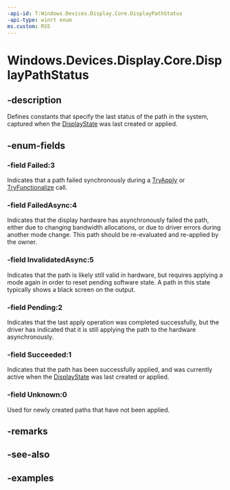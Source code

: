 ```yaml
---
-api-id: T:Windows.Devices.Display.Core.DisplayPathStatus
-api-type: winrt enum
ms.custom: RS5
---
```


<!-- Enumeration syntax.
public enum DisplayPathStatus : int 
-->

# Windows.Devices.Display.Core.DisplayPathStatus

## -description
Defines constants that specify the last status of the path in the system, captured when the [DisplayState](displaystate.md) was last created or applied.

## -enum-fields

### -field Failed:3
Indicates that a path failed synchronously during a [TryApply](displaystate_tryapply_634222246.md) or [TryFunctionalize](displaystate_tryfunctionalize_741039460.md) call.

### -field FailedAsync:4
Indicates that the display hardware has asynchronously failed the path, either due to changing bandwidth allocations, or due to driver errors during another mode change. This path should be re-evaluated and re-applied by the owner.

### -field InvalidatedAsync:5
Indicates that the path is likely still valid in hardware, but requires applying a mode again in order to reset pending software state. A path in this state typically shows a black screen on the output.

### -field Pending:2
Indicates that the last apply operation was completed successfully, but the driver has indicated that it is still applying the path to the hardware asynchronously.

### -field Succeeded:1
Indicates that the path has been successfully applied, and was currently active when the [DisplayState](displaystate.md) was last created or applied.

### -field Unknown:0
Used for newly created paths that have not been applied.

## -remarks

## -see-also

## -examples
